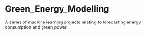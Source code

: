 # Green_Energy_Modelling
A series of machine learning projects relating to forecasting energy consumption and green power.
